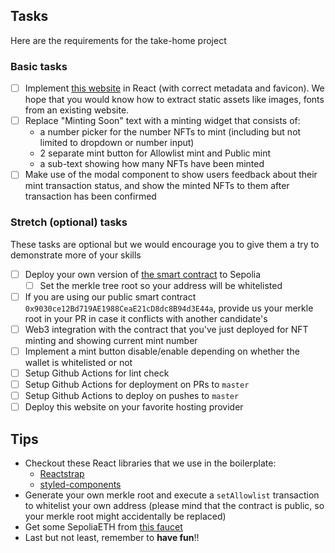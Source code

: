 ## Tasks

Here are the requirements for the take-home project

### Basic tasks

- [ ] Implement [this website](https://pepedoods-com.vercel.app/) in React (with correct metadata and favicon). We hope that you would know how to extract static assets like images, fonts from an existing website.
- [ ] Replace "Minting Soon" text with a minting widget that consists of:
  - a number picker for the number NFTs to mint (including but not limited to dropdown or number input)
  - 2 separate mint button for Allowlist mint and Public mint
  - a sub-text showing how many NFTs have been minted
- [ ] Make use of the modal component to show users feedback about their mint transaction status, and show the minted NFTs to them after transaction has been confirmed

### Stretch (optional) tasks

These tasks are optional but we would encourage you to give them a try to demonstrate more of your skills

- [ ] Deploy your own version of [the smart contract](./contracts) to Sepolia
  - [ ] Set the merkle tree root so your address will be whitelisted
- [ ] If you are using our public smart contract `0x9030ce12Bd719AE1988CeaE21cD8dc8B94d3E44a`, provide us your merkle root in your PR in case it conflicts with another candidate's
- [ ] Web3 integration with the contract that you've just deployed for NFT minting and showing current mint number
- [ ] Implement a mint button disable/enable depending on whether the wallet is whitelisted or not
- [ ] Setup Github Actions for lint check
- [ ] Setup Github Actions for deployment on PRs to `master`
- [ ] Setup Github Actions to deploy on pushes to `master`
- [ ] Deploy this website on your favorite hosting provider

## Tips

- Checkout these React libraries that we use in the boilerplate:
  - [Reactstrap](https://reactstrap.github.io/)
  - [styled-components](https://styled-components.com/)
- Generate your own merkle root and execute a `setAllowlist` transaction to whitelist your own address (please mind that the contract is public, so your merkle root might accidentally be replaced)
- Get some SepoliaETH from [this faucet](https://sepoliafaucet.com/)
- Last but not least, remember to **have fun**!!
